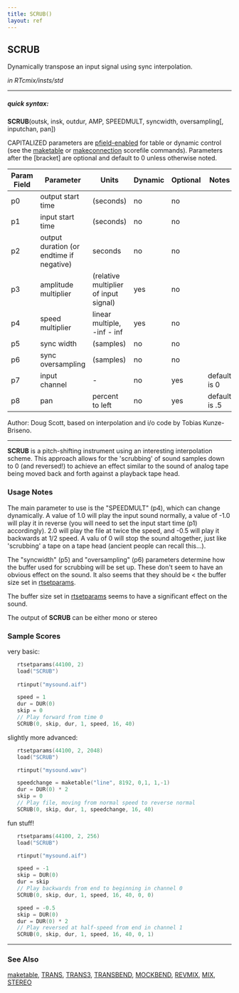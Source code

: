 ```yaml
---
title: SCRUB()
layout: ref
---
```


## SCRUB

Dynamically transpose an input signal using sync interpolation.

*in RTcmix/insts/std*  
  

-----

##### quick syntax:

**SCRUB**(outsk, insk, outdur, AMP, SPEEDMULT, syncwidth,
oversampling\[, inputchan, pan\])

CAPITALIZED parameters are [pfield-enabled](pfield-enabled.html) for
table or dynamic control (see the
[maketable](../scorefile/maketable.html) or
[makeconnection](../scorefile/makeconnection.html) scorefile
commands). Parameters after the \[bracket\] are optional and default to
0 unless otherwise noted.


Param Field	| Parameter | Units | Dynamic | Optional | Notes
----------- | --------- | ----- | -------- | --------- | ---------
p0 | output start time | (seconds) | no | no | 
p1 | input start time | (seconds) | no | no | 
p2 | output duration (or endtime if negative) | seconds| no | no |
p3 | amplitude multiplier | (relative multiplier of input signal) | yes | no | 
p4 | speed multiplier | linear multiple, -inf - inf | yes | no | 
p5 | sync width | (samples) | no | no | 
p6 | sync oversampling | (samples) | no | no | 
p7 | input channel |  -  | no | yes | default is 0 | 
p8 | pan |  percent to left | no | yes | default is .5 | 

   Author:  Doug Scott, based on interpolation and i/o code by Tobias Kunze-Briseno.

  

-----

  
**SCRUB** is a pitch-shifting instrument using an interesting
interpolation scheme. This approach allows for the 'scrubbing' of sound
samples down to 0 (and reversed\!) to achieve an effect similar to the
sound of analog tape being moved back and forth against a playback tape
head.

### Usage Notes

The main parameter to use is the "SPEEDMULT" (p4), which can change
dynamically. A value of 1.0 will play the input sound normally, a value
of -1.0 will play it in reverse (you will need to set the input start
time (p1) accordingly). 2.0 will play the file at twice the speed, and
-0.5 will play it backwards at 1/2 speed. A valu of 0 will stop the
sound altogether, just like 'scrubbing' a tape on a tape head (ancient
people can recall this...).

The "syncwidth" (p5) and "oversampling" (p6) parameters determine how
the buffer used for scrubbing will be set up. These don't seem to have
an obvious effect on the sound. It also seems that they should be \< the
buffer size set in [rtsetparams](../scorefile/rtsetparams.html).

The buffer size set in [rtsetparams](../scorefile/rtsetparams.html)
seems to have a significant effect on the sound.

The output of **SCRUB** can be either mono or stereo

### Sample Scores

very basic:

```cpp
   rtsetparams(44100, 2)
   load("SCRUB")
   
   rtinput("mysound.aif")

   speed = 1
   dur = DUR(0)
   skip = 0
   // Play forward from time 0
   SCRUB(0, skip, dur, 1, speed, 16, 40)
```

  
  
slightly more advanced:

```cpp
   rtsetparams(44100, 2, 2048)
   load("SCRUB")

   rtinput("mysound.wav")

   speedchange = maketable("line", 8192, 0,1, 1,-1)
   dur = DUR(0) * 2
   skip = 0
   // Play file, moving from normal speed to reverse normal
   SCRUB(0, skip, dur, 1, speedchange, 16, 40)
```

  
  
fun stuff\!

```cpp
   rtsetparams(44100, 2, 256)
   load("SCRUB")

   rtinput("mysound.aif")

   speed = -1
   skip = DUR(0)
   dur = skip
   // Play backwards from end to beginning in channel 0
   SCRUB(0, skip, dur, 1, speed, 16, 40, 0, 0)

   speed = -0.5
   skip = DUR(0)
   dur = DUR(0) * 2
   // Play reversed at half-speed from end in channel 1
   SCRUB(0, skip, dur, 1, speed, 16, 40, 0, 1)
```

  

-----

### See Also

[maketable](../scorefile/maketable.html), [TRANS](TRANS.html),
[TRANS3](TRANS3.html), [TRANSBEND](TRANSBEND.html),
[MOCKBEND](MOCKBEND.html), [REVMIX](REVMIX.html), [MIX](MIX.html),
[STEREO](STEREO.html)
